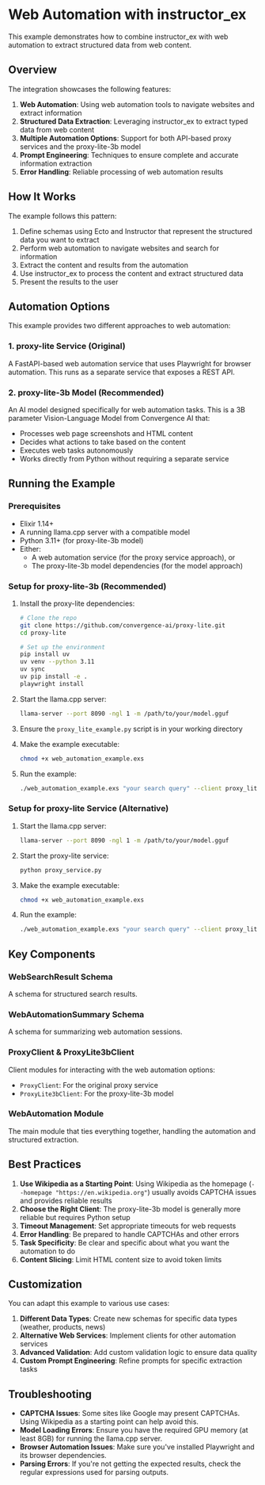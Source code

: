 # Web Automation with instructor_ex

This example demonstrates how to combine instructor_ex with web automation to extract structured data from web content.

## Overview

The integration showcases the following features:

1. **Web Automation**: Using web automation tools to navigate websites and extract information
2. **Structured Data Extraction**: Leveraging instructor_ex to extract typed data from web content
3. **Multiple Automation Options**: Support for both API-based proxy services and the proxy-lite-3b model
4. **Prompt Engineering**: Techniques to ensure complete and accurate information extraction
5. **Error Handling**: Reliable processing of web automation results

## How It Works

The example follows this pattern:

1. Define schemas using Ecto and Instructor that represent the structured data you want to extract
2. Perform web automation to navigate websites and search for information
3. Extract the content and results from the automation
4. Use instructor_ex to process the content and extract structured data
5. Present the results to the user

## Automation Options

This example provides two different approaches to web automation:

### 1. proxy-lite Service (Original)

A FastAPI-based web automation service that uses Playwright for browser automation. This runs as a separate service that exposes a REST API.

### 2. proxy-lite-3b Model (Recommended)

An AI model designed specifically for web automation tasks. This is a 3B parameter Vision-Language Model from Convergence AI that:

- Processes web page screenshots and HTML content
- Decides what actions to take based on the content
- Executes web tasks autonomously
- Works directly from Python without requiring a separate service

## Running the Example

### Prerequisites

- Elixir 1.14+
- A running llama.cpp server with a compatible model
- Python 3.11+ (for proxy-lite-3b model)
- Either:
  - A web automation service (for the proxy service approach), or
  - The proxy-lite-3b model dependencies (for the model approach)

### Setup for proxy-lite-3b (Recommended)

1. Install the proxy-lite dependencies:
   ```bash
   # Clone the repo
   git clone https://github.com/convergence-ai/proxy-lite.git
   cd proxy-lite
   
   # Set up the environment
   pip install uv
   uv venv --python 3.11
   uv sync
   uv pip install -e .
   playwright install
   ```

2. Start the llama.cpp server:
   ```bash
   llama-server --port 8090 -ngl 1 -m /path/to/your/model.gguf
   ```

3. Ensure the `proxy_lite_example.py` script is in your working directory

4. Make the example executable:
   ```bash
   chmod +x web_automation_example.exs
   ```

5. Run the example:
   ```bash
   ./web_automation_example.exs "your search query" --client proxy_lite_3b --homepage "https://en.wikipedia.org"
   ```

### Setup for proxy-lite Service (Alternative)

1. Start the llama.cpp server:
   ```bash
   llama-server --port 8090 -ngl 1 -m /path/to/your/model.gguf
   ```

2. Start the proxy-lite service:
   ```bash
   python proxy_service.py
   ```

3. Make the example executable:
   ```bash
   chmod +x web_automation_example.exs
   ```

4. Run the example:
   ```bash
   ./web_automation_example.exs "your search query" --client proxy_lite
   ```

## Key Components

### WebSearchResult Schema

A schema for structured search results.

### WebAutomationSummary Schema

A schema for summarizing web automation sessions.

### ProxyClient & ProxyLite3bClient

Client modules for interacting with the web automation options:
- `ProxyClient`: For the original proxy service
- `ProxyLite3bClient`: For the proxy-lite-3b model

### WebAutomation Module

The main module that ties everything together, handling the automation and structured extraction.

## Best Practices

1. **Use Wikipedia as a Starting Point**: Using Wikipedia as the homepage (`--homepage "https://en.wikipedia.org"`) usually avoids CAPTCHA issues and provides reliable results
2. **Choose the Right Client**: The proxy-lite-3b model is generally more reliable but requires Python setup
3. **Timeout Management**: Set appropriate timeouts for web requests
4. **Error Handling**: Be prepared to handle CAPTCHAs and other errors
5. **Task Specificity**: Be clear and specific about what you want the automation to do
6. **Content Slicing**: Limit HTML content size to avoid token limits 

## Customization

You can adapt this example to various use cases:

1. **Different Data Types**: Create new schemas for specific data types (weather, products, news)
2. **Alternative Web Services**: Implement clients for other automation services
3. **Advanced Validation**: Add custom validation logic to ensure data quality
4. **Custom Prompt Engineering**: Refine prompts for specific extraction tasks

## Troubleshooting

- **CAPTCHA Issues**: Some sites like Google may present CAPTCHAs. Using Wikipedia as a starting point can help avoid this.
- **Model Loading Errors**: Ensure you have the required GPU memory (at least 8GB) for running the llama.cpp server.
- **Browser Automation Issues**: Make sure you've installed Playwright and its browser dependencies.
- **Parsing Errors**: If you're not getting the expected results, check the regular expressions used for parsing outputs. 